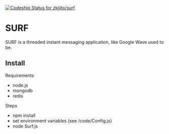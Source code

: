 [ ![Codeship Status for zkiiito/surf](https://codeship.com/projects/ee955f70-9cc7-0131-fc5a-3e1ab7f2c066/status)](https://codeship.com/projects/17834)

# SURF

SURF is a threaded instant messaging application, like Google Wave used to be.

## Install
Requirements

* node.js
* mongodb
* redis

Steps

* npm install
* set environment variables (see /code/Config.js)
* node Surf.js